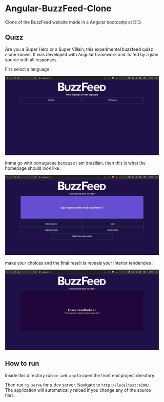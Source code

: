 # Angular-BuzzFeed-Clone
Clone of the BuzzFeed website made in a Angular bootcamp at DIO.

## Quizz

Are you a Super Hero or a Super Villain, this experimental buzzfeed quizz clone knows.
It was developed with Angular framework and its fed by a json source with all responses.

Firs select a language :

![lang_slct](./rdmimgs/lang_selection.png)

Imma go with portuguese because i am brazilian, then this is what the homepage should look like :

![homepage](./rdmimgs/homepage.png)

make your choices and the final result is reveals your interior tendencies :

![results](./rdmimgs/results.png)

## How to run

Inside this directory run `cd web-app` to open the front end project directory.

Then run `ng serve` for a dev server. Navigate to `http://localhost:4200/`. The application will automatically reload if you change any of the source files.

